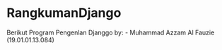 # RangkumanDjango

Berikut Program Pengenlan Djanggo 
by: - Muhammad Azzam Al Fauzie
      (19.01.01.13.084)
